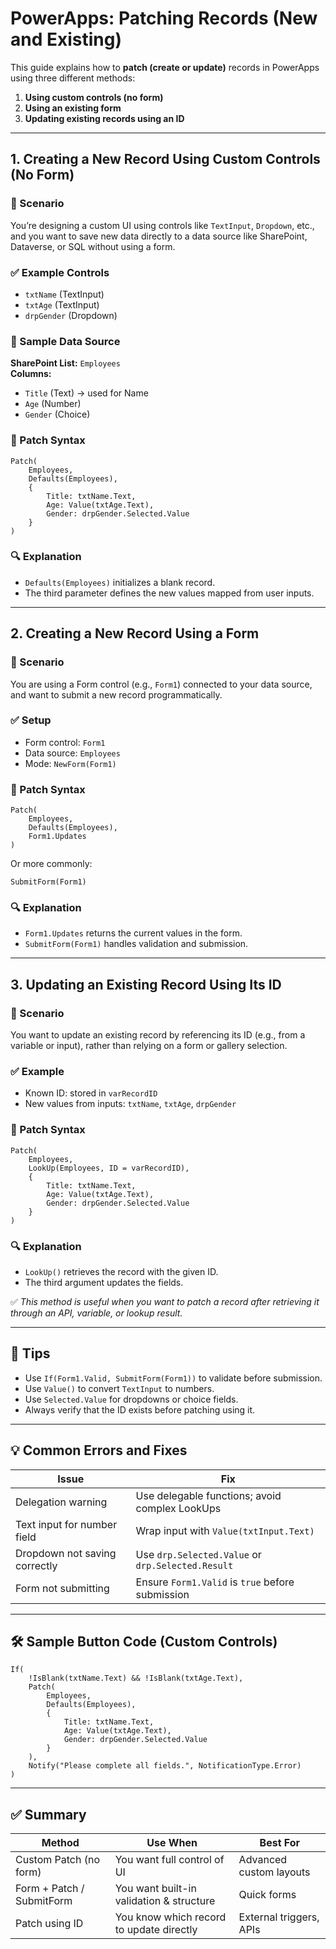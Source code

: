 # PowerApps: Patching Records (New and Existing)

This guide explains how to **patch (create or update)** records in PowerApps using three different methods:

1. **Using custom controls (no form)**
2. **Using an existing form**
3. **Updating existing records using an ID**

---

## 1. Creating a New Record Using Custom Controls (No Form)

### 📌 Scenario
You’re designing a custom UI using controls like `TextInput`, `Dropdown`, etc., and you want to save new data directly to a data source like SharePoint, Dataverse, or SQL without using a form.

### ✅ Example Controls
- `txtName` (TextInput)
- `txtAge` (TextInput)
- `drpGender` (Dropdown)

### 🧪 Sample Data Source
**SharePoint List:** `Employees`  
**Columns:**
- `Title` (Text) → used for Name
- `Age` (Number)
- `Gender` (Choice)

### 🧩 Patch Syntax

```powerapps
Patch(
    Employees,
    Defaults(Employees),
    {
        Title: txtName.Text,
        Age: Value(txtAge.Text),
        Gender: drpGender.Selected.Value
    }
)
````

### 🔍 Explanation

* `Defaults(Employees)` initializes a blank record.
* The third parameter defines the new values mapped from user inputs.

---

## 2. Creating a New Record Using a Form

### 📌 Scenario

You are using a Form control (e.g., `Form1`) connected to your data source, and want to submit a new record programmatically.

### ✅ Setup

* Form control: `Form1`
* Data source: `Employees`
* Mode: `NewForm(Form1)`

### 🧩 Patch Syntax

```powerapps
Patch(
    Employees,
    Defaults(Employees),
    Form1.Updates
)
```

Or more commonly:

```powerapps
SubmitForm(Form1)
```

### 🔍 Explanation

* `Form1.Updates` returns the current values in the form.
* `SubmitForm(Form1)` handles validation and submission.

---

## 3. Updating an Existing Record Using Its ID

### 📌 Scenario

You want to update an existing record by referencing its ID (e.g., from a variable or input), rather than relying on a form or gallery selection.

### ✅ Example

* Known ID: stored in `varRecordID`
* New values from inputs: `txtName`, `txtAge`, `drpGender`

### 🧩 Patch Syntax

```powerapps
Patch(
    Employees,
    LookUp(Employees, ID = varRecordID),
    {
        Title: txtName.Text,
        Age: Value(txtAge.Text),
        Gender: drpGender.Selected.Value
    }
)
```

### 🔍 Explanation

* `LookUp()` retrieves the record with the given ID.
* The third argument updates the fields.

✅ *This method is useful when you want to patch a record after retrieving it through an API, variable, or lookup result.*

---

## 🧠 Tips

* Use `If(Form1.Valid, SubmitForm(Form1))` to validate before submission.
* Use `Value()` to convert `TextInput` to numbers.
* Use `Selected.Value` for dropdowns or choice fields.
* Always verify that the ID exists before patching using it.

---

## 💡 Common Errors and Fixes

| Issue                         | Fix                                               |
| ----------------------------- | ------------------------------------------------- |
| Delegation warning            | Use delegable functions; avoid complex LookUps    |
| Text input for number field   | Wrap input with `Value(txtInput.Text)`            |
| Dropdown not saving correctly | Use `drp.Selected.Value` or `drp.Selected.Result` |
| Form not submitting           | Ensure `Form1.Valid` is `true` before submission  |

---

## 🛠 Sample Button Code (Custom Controls)

```powerapps
If(
    !IsBlank(txtName.Text) && !IsBlank(txtAge.Text),
    Patch(
        Employees,
        Defaults(Employees),
        {
            Title: txtName.Text,
            Age: Value(txtAge.Text),
            Gender: drpGender.Selected.Value
        }
    ),
    Notify("Please complete all fields.", NotificationType.Error)
)
```

---

## ✅ Summary

| Method                    | Use When                                 | Best For                |
| ------------------------- | ---------------------------------------- | ----------------------- |
| Custom Patch (no form)    | You want full control of UI              | Advanced custom layouts |
| Form + Patch / SubmitForm | You want built-in validation & structure | Quick forms             |
| Patch using ID            | You know which record to update directly | External triggers, APIs |
